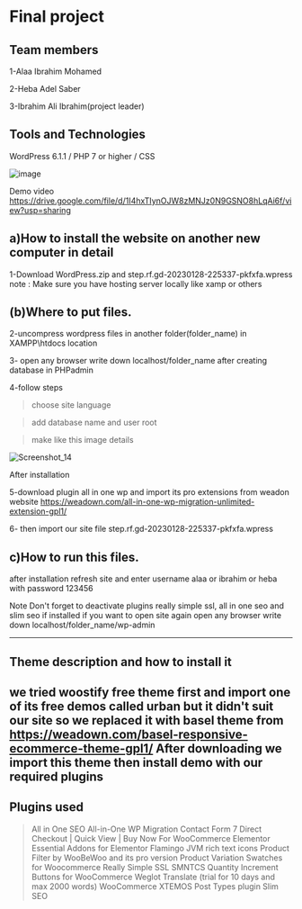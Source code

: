 # Final project

Team members
------------
1-Alaa Ibrahim Mohamed

2-Heba Adel Saber

3-Ibrahim Ali Ibrahim(project leader)

Tools and Technologies
----------------------
WordPress 6.1.1 / PHP 7 or higher / CSS

![image](https://user-images.githubusercontent.com/76784342/215273448-89ca4eb7-d3e5-4736-ba9b-7f328a089c12.png)

Demo video https://drive.google.com/file/d/1I4hxTIynOJW8zMNJz0N9GSNO8hLqAi6f/view?usp=sharing

a)How to install the website on another new computer in detail 
---------------------------------------------------------------

1-Download WordPress.zip and step.rf.gd-20230128-225337-pkfxfa.wpress
note : Make sure you have  hosting server locally like xamp or others

(b)Where to put files. 
----------------------

2-uncompress wordpress files  in another folder(folder_name) in XAMPP\htdocs location 

3- open any browser write down localhost/folder_name after creating database in PHPadmin

4-follow steps

>choose site language 

> add database name and user root

>make like this image details

![Screenshot_14](https://user-images.githubusercontent.com/76784342/215267211-37bbfa71-e334-423c-bcb8-e48f754c8fc9.png)

After installation 

5-download plugin all in one wp and import  its pro extensions from weadon website https://weadown.com/all-in-one-wp-migration-unlimited-extension-gpl1/

6- then import our site file step.rf.gd-20230128-225337-pkfxfa.wpress


c)How to run this files.
-----------------------
after installation refresh site and enter username alaa or ibrahim or heba with password 123456

Note Don't forget to deactivate plugins really simple ssl, all in one seo and slim seo if installed
if you want to open site again open any browser write down localhost/folder_name/wp-admin

----------------------------------------------------------------------------------------------
Theme description  and how to install it
-----------------------------------------
we tried woostify free theme first and import one of its free demos called urban  but it didn't suit our site so we replaced it with basel theme from https://weadown.com/basel-responsive-ecommerce-theme-gpl1/
After downloading we import this theme then install demo with our required plugins
-------------------------------------------------------------------------------------

Plugins used 
------------
>All in One SEO 
>All-in-One WP Migration
>Contact Form 7
>Direct Checkout | Quick View | Buy Now For WooCommerce
>Elementor
>Essential Addons for Elementor
>Flamingo
>JVM rich text icons
>Product Filter by WooBeWoo and its pro version
>Product Variation Swatches for Woocommerce
>Really Simple SSL
>SMNTCS Quantity Increment Buttons for WooCommerce
>Weglot Translate (trial for 10 days and max 2000 words)
>WooCommerce
>XTEMOS Post Types plugin
>Slim SEO
